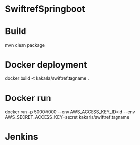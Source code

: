 # SwiftrefSpringboot

# Build 
mvn clean package

# Docker deployment 
docker build -t kakarla/swiftref:tagname .

# Docker run 
docker run -p 5000:5000 --env AWS_ACCESS_KEY_ID=id --env AWS_SECRET_ACCESS_KEY=secret kakarla/swiftref:tagname

# Jenkins

